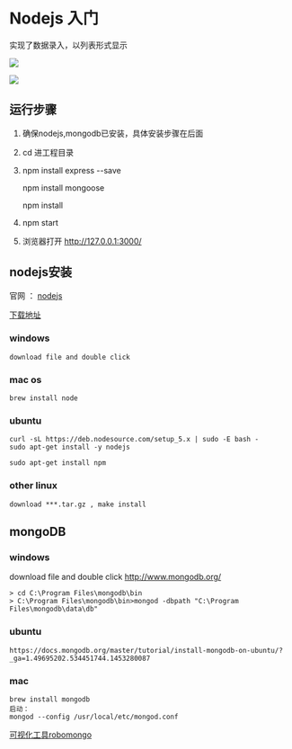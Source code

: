 # Nodejs 入门

实现了数据录入，以列表形式显示

![](http://7xpfmh.com1.z0.glb.clouddn.com/16-3-24/18441444.jpg)

![](http://7xpfmh.com1.z0.glb.clouddn.com/16-3-24/90747695.jpg)

## 运行步骤
1. 确保nodejs,mongodb已安装，具体安装步骤在后面
2. cd 进工程目录
3. npm install express --save
  
	npm install mongoose
	
	npm install
4. npm start
5. 浏览器打开 <a>http://127.0.0.1:3000/</a>


## nodejs安装

官网 ： [nodejs](https://nodejs.org)

[下载地址](https://nodejs.org/en/download/)
### windows
	download file and double click
### mac os
	brew install node
### ubuntu
	curl -sL https://deb.nodesource.com/setup_5.x | sudo -E bash -
	sudo apt-get install -y nodejs	
	
	sudo apt-get install npm
### other linux
	download ***.tar.gz , make install
	
## mongoDB
### windows
download file and double click     <a>http://www.mongodb.org/</a>

	> cd C:\Program Files\mongodb\bin
	> C:\Program Files\mongodb\bin>mongod -dbpath "C:\Program Files\mongodb\data\db"

### ubuntu
	https://docs.mongodb.org/master/tutorial/install-mongodb-on-ubuntu/?_ga=1.49695202.534451744.1453280087

### mac
	brew install mongodb 
	启动：
	mongod --config /usr/local/etc/mongod.conf

[可视化工具robomongo](http://app.robomongo.org/download.html)